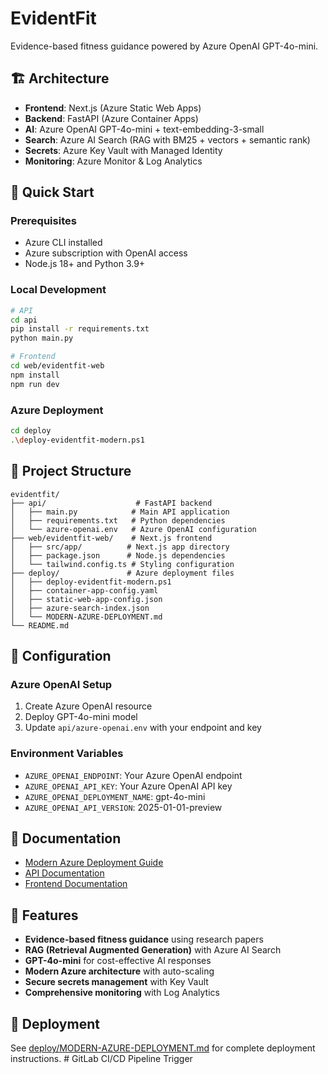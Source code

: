 # EvidentFit

Evidence-based fitness guidance powered by Azure OpenAI GPT-4o-mini.

## 🏗️ Architecture

- **Frontend**: Next.js (Azure Static Web Apps)
- **Backend**: FastAPI (Azure Container Apps)
- **AI**: Azure OpenAI GPT-4o-mini + text-embedding-3-small
- **Search**: Azure AI Search (RAG with BM25 + vectors + semantic rank)
- **Secrets**: Azure Key Vault with Managed Identity
- **Monitoring**: Azure Monitor & Log Analytics

## 🚀 Quick Start

### Prerequisites
- Azure CLI installed
- Azure subscription with OpenAI access
- Node.js 18+ and Python 3.9+

### Local Development
```bash
# API
cd api
pip install -r requirements.txt
python main.py

# Frontend
cd web/evidentfit-web
npm install
npm run dev
```

### Azure Deployment
```bash
cd deploy
.\deploy-evidentfit-modern.ps1
```

## 📁 Project Structure

```
evidentfit/
├── api/                    # FastAPI backend
│   ├── main.py            # Main API application
│   ├── requirements.txt   # Python dependencies
│   └── azure-openai.env   # Azure OpenAI configuration
├── web/evidentfit-web/    # Next.js frontend
│   ├── src/app/          # Next.js app directory
│   ├── package.json      # Node.js dependencies
│   └── tailwind.config.ts # Styling configuration
├── deploy/               # Azure deployment files
│   ├── deploy-evidentfit-modern.ps1
│   ├── container-app-config.yaml
│   ├── static-web-app-config.json
│   ├── azure-search-index.json
│   └── MODERN-AZURE-DEPLOYMENT.md
└── README.md
```

## 🔧 Configuration

### Azure OpenAI Setup
1. Create Azure OpenAI resource
2. Deploy GPT-4o-mini model
3. Update `api/azure-openai.env` with your endpoint and key

### Environment Variables
- `AZURE_OPENAI_ENDPOINT`: Your Azure OpenAI endpoint
- `AZURE_OPENAI_API_KEY`: Your Azure OpenAI API key
- `AZURE_OPENAI_DEPLOYMENT_NAME`: gpt-4o-mini
- `AZURE_OPENAI_API_VERSION`: 2025-01-01-preview

## 📖 Documentation

- [Modern Azure Deployment Guide](deploy/MODERN-AZURE-DEPLOYMENT.md)
- [API Documentation](api/README.md)
- [Frontend Documentation](web/evidentfit-web/README.md)

## 🎯 Features

- **Evidence-based fitness guidance** using research papers
- **RAG (Retrieval Augmented Generation)** with Azure AI Search
- **GPT-4o-mini** for cost-effective AI responses
- **Modern Azure architecture** with auto-scaling
- **Secure secrets management** with Key Vault
- **Comprehensive monitoring** with Log Analytics

## 🚀 Deployment

See [deploy/MODERN-AZURE-DEPLOYMENT.md](deploy/MODERN-AZURE-DEPLOYMENT.md) for complete deployment instructions.
#   G i t L a b   C I / C D   P i p e l i n e   T r i g g e r  
 
